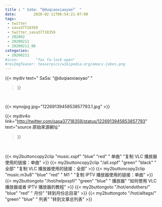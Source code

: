 ```yaml
---
title : " SaSa: “@duqiaoxiaoyao”  "
date:        2020-02-11T06:54:21-07:00
tags:
 - twitter
 - sasa37718359
 - twitter_sasa37718359
 - 202002
 - 20200211
 - 20200211_06
categories:
 - 20200211
#icon:        "fas fa-lock-open"
#resImgTeaser: teaserpics/wikipedia.org/emacs-jokes.png
---
```


{{< mydiv text=" SaSa: “@duqiaoxiaoyao”  "
>}}
<br>


 {{< mynojpg jpg="1226913945853857793.1.jpg" >}}<br> 



{{< mydiv4o link="http://twitter.com/sasa37718359/status/1226913945853857793"
text="source 原始來源網址"
>}}


<br>



{{< my2buttoncopy2clip "music.xspf"        "blue"   "red"    " 单曲"  "复制 VLC 播放器使用的链接：单曲" >}} {{< my2buttoncopy2clip "/all.xspf"         "green"  "black"  " 全部"  "复制 VLC 播放器使用的链接：全部" >}} {{< my2buttoncopy2clip "music.m3u8"        "blue"   "red"    " M1 "    "复制 IPTV 播放器使用的链接：单曲" >}} {{< my2buttongoto      "/hot/helpxspf/"    "green"  "blue"   " 播放器" "如何使用 VLC 播放器或者 IPTV 播放器的教程" >}} {{< my2buttongoto      "/hot/endothers/"   "blue"   "red"    " 月份"   "转到月份总目录" >}} {{< my2buttongoto      "/hot/alltags/"     "green"  "blue"   " 列表"   "转到文章总列表" >}} 
